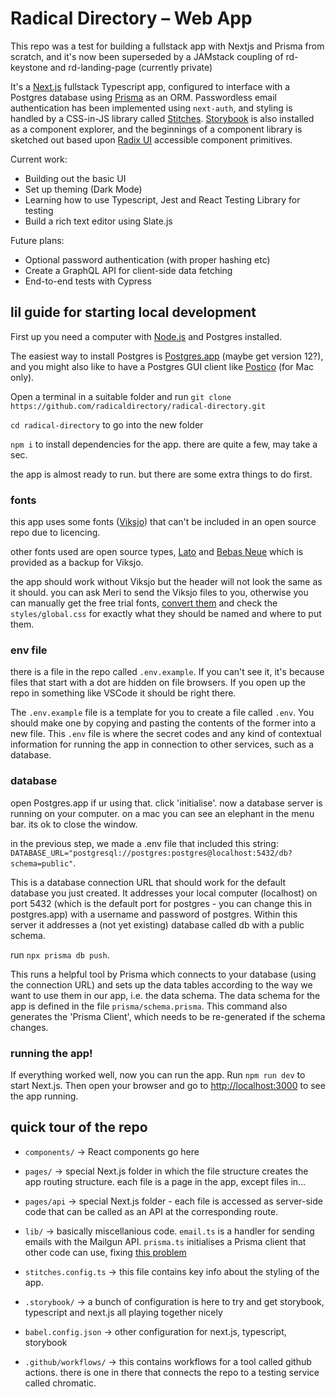 # Radical Directory – Web App

This repo was a test for building a fullstack app with Nextjs and Prisma from scratch, and it's now been superseded by a JAMstack coupling of rd-keystone and rd-landing-page (currently private)

It's a [Next.js](https://nextjs.org) fullstack Typescript app, configured to interface with a Postgres database using [Prisma](https://www.prisma.io) as an ORM. Passwordless email authentication has been implemented using `next-auth`, and styling is handled by a CSS-in-JS library called [Stitches](https://stitches.dev). [Storybook](https://storybook.js.org) is also installed as a component explorer, and the beginnings of a component library is sketched out based upon [Radix UI](https://www.radix-ui.com/docs/primitives/overview/introduction) accessible component primitives.

Current work:

- Building out the basic UI
- Set up theming (Dark Mode)
- Learning how to use Typescript, Jest and React Testing Library for testing
- Build a rich text editor using Slate.js

Future plans:

- Optional password authentication (with proper hashing etc)
- Create a GraphQL API for client-side data fetching
- End-to-end tests with Cypress

## lil guide for starting local development

First up you need a computer with [Node.js](https://nodejs.org/en/) and Postgres installed.

The easiest way to install Postgres is [Postgres.app](https://postgresapp.com) (maybe get version 12?), and you might also like to have a Postgres GUI client like [Postico](https://eggerapps.at/postico/) (for Mac only).

Open a terminal in a suitable folder and run `git clone https://github.com/radicaldirectory/radical-directory.git`

`cd radical-directory` to go into the new folder

`npm i` to install dependencies for the app. there are quite a few, may take a sec.

the app is almost ready to run. but there are some extra things to do first.

### fonts

this app uses some fonts ([Viksjo](https://monokrom.no/fonts/viksjoe)) that can't be included in an open source repo due to licencing.

other fonts used are open source types, [Lato](https://fonts.google.com/specimen/Lato) and [Bebas Neue](https://github.com/dharmatype/Bebas-Neue) which is provided as a backup for Viksjo.

the app should work without Viksjo but the header will not look the same as it should. you can ask Meri to send the Viksjo files to you, otherwise you can manually get the free trial fonts, [convert them](https://cloudconvert.com/woff-converter) and check the `styles/global.css` for exactly what they should be named and where to put them.

### env file

there is a file in the repo called `.env.example`. If you can't see it, it's because files that start with a dot are hidden on file browsers. If you open up the repo in something like VSCode it should be right there.

The `.env.example` file is a template for you to create a file called `.env`. You should make one by copying and pasting the contents of the former into a new file. This `.env` file is where the secret codes and any kind of contextual information for running the app in connection to other services, such as a database.

### database

open Postgres.app if ur using that. click 'initialise'. now a database server is running on your computer. on a mac you can see an elephant in the menu bar. its ok to close the window.

in the previous step, we made a .env file that included this string: `DATABASE_URL="postgresql://postgres:postgres@localhost:5432/db?schema=public"`.

This is a database connection URL that should work for the default database you just created. It addresses your local computer (localhost) on port 5432 (which is the default port for postgres - you can change this in postgres.app) with a username and password of postgres. Within this server it addresses a (not yet existing) database called db with a public schema.

run `npx prisma db push`.

This runs a helpful tool by Prisma which connects to your database (using the connection URL) and sets up the data tables according to the way we want to use them in our app, i.e. the data schema. The data schema for the app is defined in the file `prisma/schema.prisma`. This command also generates the 'Prisma Client', which needs to be re-generated if the schema changes.

### running the app!

If everything worked well, now you can run the app. Run `npm run dev` to start Next.js. Then open your browser and go to [http://localhost:3000](http://localhost:3000) to see the app running.

## quick tour of the repo

- `components/` -> React components go here

- `pages/` -> special Next.js folder in which the file structure creates the app routing structure. each file is a page in the app, except files in...

- `pages/api` -> special Next.js folder - each file is accessed as server-side code that can be called as an API at the corresponding route.

- `lib/` -> basically miscellanious code. `email.ts` is a handler for sending emails with the Mailgun API. `prisma.ts` initialises a Prisma client that other code can use, fixing [this problem](https://www.prisma.io/docs/support/help-articles/nextjs-prisma-client-dev-practices)

- `stitches.config.ts` -> this file contains key info about the styling of the app.

- `.storybook/` -> a bunch of configuration is here to try and get storybook, typescript and next.js all playing together nicely

- `babel.config.json` -> other configuration for next.js, typescript, storybook

- `.github/workflows/` -> this contains workflows for a tool called github actions. there is one in there that connects the repo to a testing service called chromatic.
